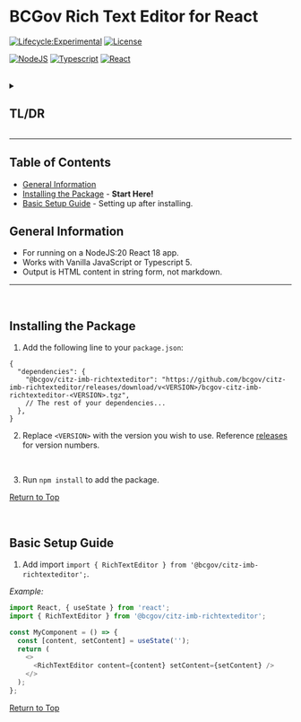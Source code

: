 # BCGov Rich Text Editor for React

[![Lifecycle:Experimental](https://img.shields.io/badge/Lifecycle-Experimental-339999)](Redirect-URL)
[![License](https://img.shields.io/badge/License-Apache%202.0-blue.svg)](LICENSE)

[![NodeJS](https://img.shields.io/badge/Node.js_20-43853D?style=for-the-badge&logo=node.js&logoColor=white)](NodeJS)
[![Typescript](https://img.shields.io/badge/TypeScript_5-007ACC?style=for-the-badge&logo=typescript&logoColor=white)](Typescript)
[![React](https://img.shields.io/badge/-ReactJs-61DAFB?logo=react&logoColor=white&style=for-the-badge)](React)

<br />

<details>
<summary><h2>TL/DR</h2></summary>

1. Install package by following the steps at [Installing the Package](#installing-the-package).
2. Set up the package by following the steps at [Basic Setup Guide](#basic-setup-guide).
3. Output is HTML content in string form, not markdown.

</details>

---

## Table of Contents

- [General Information](#general-information)
- [Installing the Package](#installing-the-package) - **Start Here!**
- [Basic Setup Guide](#basic-setup-guide) - Setting up after installing.

## General Information

- For running on a NodeJS:20 React 18 app.
- Works with Vanilla JavaScript or Typescript 5.
- Output is HTML content in string form, not markdown.

---

<br />

## Installing the Package

1. Add the following line to your `package.json`:

``` JSON5
{
  "dependencies": {
    "@bcgov/citz-imb-richtexteditor": "https://github.com/bcgov/citz-imb-richtexteditor/releases/download/v<VERSION>/bcgov-citz-imb-richtexteditor-<VERSION>.tgz",
    // The rest of your dependencies...
  },
}
```

2. Replace `<VERSION>` with the version you wish to use. Reference [releases] for version numbers.

<br />

3. Run `npm install` to add the package.

[Return to Top](#bcgov-rich-text-editor-for-react)

<br />

## Basic Setup Guide

1. Add import `import { RichTextEditor } from '@bcgov/citz-imb-richtexteditor';`.

*Example:*

```JavaScript
import React, { useState } from 'react';
import { RichTextEditor } from '@bcgov/citz-imb-richtexteditor';

const MyComponent = () => {
  const [content, setContent] = useState('');
  return (
    <>
      <RichTextEditor content={content} setContent={setContent} />
    </>
  );
};
```

[Return to Top](#bcgov-rich-text-editor-for-react)

<!-- Link References -->

[releases]: https://github.com/bcgov/citz-imb-richtexteditor/releases
